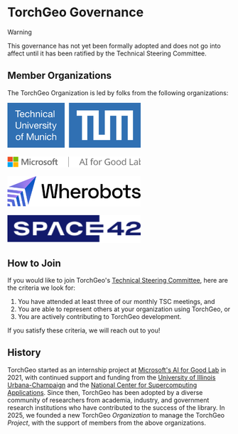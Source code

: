 # TorchGeo Governance

> [!WARNING]
> This governance has not yet been formally adopted and does not go into affect until it has been ratified by the Technical Steering Committee.

## Member Organizations

The TorchGeo Organization is led by folks from the following organizations:

<picture>
  <source media="(prefers-color-scheme: dark)" srcset="logos/tum_dark.svg"/>
  <source media="(prefers-color-scheme: light)" srcset="logos/tum_light.svg"/>
  <img alt="TUM" src="logos/tum_light.svg" width="300"/>
</picture>
<br/>
<br/>
<picture>
  <source media="(prefers-color-scheme: dark)" srcset="logos/ai4g_dark.svg"/>
  <source media="(prefers-color-scheme: light)" srcset="logos/ai4g_light.svg"/>
  <img alt="TUM" src="logos/ai4g_light.svg" width="300"/>
</picture>
<br/>
<br/>
<picture>
  <source media="(prefers-color-scheme: dark)" srcset="logos/wherobots_dark.svg"/>
  <source media="(prefers-color-scheme: light)" srcset="logos/wherobots_light.svg"/>
  <img alt="Wherobots" src="logos/wherobots_light.svg" width="300"/>
</picture>
<br/>
<br/>
<picture>
  <source media="(prefers-color-scheme: dark)" srcset="logos/space42_dark.svg"/>
  <source media="(prefers-color-scheme: light)" srcset="logos/space42_light.svg"/>
  <img alt="Space42" src="logos/space42_light.svg" width="300"/>
</picture>

## How to Join

If you would like to join TorchGeo's [Technical Steering Committee](./STEERING-COMMITTEE.md), here are the criteria we look for:

1. You have attended at least three of our monthly TSC meetings, and
2. You are able to represent others at your organization using TorchGeo, or
3. You are actively contributing to TorchGeo development.

If you satisfy these criteria, we will reach out to you!

## History

TorchGeo started as an internship project at [Microsoft's AI for Good Lab](https://www.microsoft.com/en-us/research/group/ai-for-good-research-lab/) in 2021, with continued support and funding from the [University of Illinois Urbana-Champaign](https://siebelschool.illinois.edu/) and the [National Center for Supercomputing Applications](https://www.ncsa.illinois.edu/). Since then, TorchGeo has been adopted by a diverse community of researchers from academia, industry, and government research institutions who have contributed to the success of the library. In 2025, we founded a new TorchGeo _Organization_ to manage the TorchGeo _Project_, with the support of members from the above organizations.
